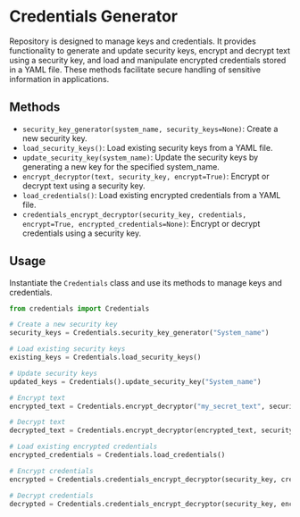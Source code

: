 # Credentials Generator
Repository is designed to manage keys and credentials. It provides functionality to generate and update security keys, encrypt and decrypt text using a security key, and load and manipulate encrypted credentials stored in a YAML file. These methods facilitate secure handling of sensitive information in applications.


## Methods

- `security_key_generator(system_name, security_keys=None)`: Create a new security key.
- `load_security_keys()`: Load existing security keys from a YAML file.
- `update_security_key(system_name)`: Update the security keys by generating a new key for the specified system_name.
- `encrypt_decryptor(text, security_key, encrypt=True)`: Encrypt or decrypt text using a security key.
- `load_credentials()`: Load existing encrypted credentials from a YAML file.
- `credentials_encrypt_decryptor(security_key, credentials, encrypt=True, encrypted_credentials=None)`: Encrypt or decrypt credentials using a security key.

## Usage

Instantiate the `Credentials` class and use its methods to manage keys and credentials.

```python
from credentials import Credentials

# Create a new security key
security_keys = Credentials.security_key_generator("System_name")

# Load existing security keys
existing_keys = Credentials.load_security_keys()

# Update security keys
updated_keys = Credentials().update_security_key("System_name")

# Encrypt text
encrypted_text = Credentials.encrypt_decryptor("my_secret_text", security_key)

# Decrypt text
decrypted_text = Credentials.encrypt_decryptor(encrypted_text, security_key, encrypt=False)

# Load existing encrypted credentials
encrypted_credentials = Credentials.load_credentials()

# Encrypt credentials
encrypted = Credentials.credentials_encrypt_decryptor(security_key, credentials)

# Decrypt credentials
decrypted = Credentials.credentials_encrypt_decryptor(security_key, encrypted, encrypt=False)

